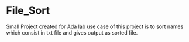 # File_Sort
Small Project created for Ada lab use case of this project is to sort names which consist in txt file and gives output as sorted file. 
